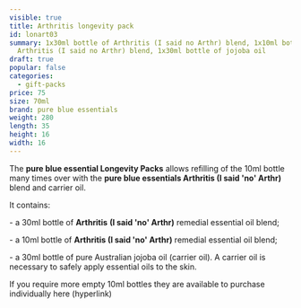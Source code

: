 ```yaml
---
visible: true
title: Arthritis longevity pack
id: lonart03
summary: 1x30ml bottle of Arthritis (I said no Arthr) blend, 1x10ml bottle of
  Arthritis (I said no Arthr) blend, 1x30ml bottle of jojoba oil
draft: true
popular: false
categories:
  - gift-packs
price: 75
size: 70ml
brand: pure blue essentials
weight: 280
length: 35
height: 16
width: 16
---
```

The **pure blue essential Longevity Packs** allows refilling of the 10ml bottle many times over with the **pure blue essentials Arthritis (I said 'no' Arthr)** blend and carrier oil. 

It contains:

\- a 30ml bottle of **Arthritis** **(I said 'no' Arthr)** remedial essential oil blend;

\- a 10ml bottle of **Arthritis (I said 'no' Arthr)** remedial essential oil blend;

\- a 30ml bottle of pure Australian jojoba oil (carrier oil). A carrier oil is necessary to safely apply essential oils to the skin.

If you require more empty 10ml bottles they are available to purchase individually here (hyperlink)